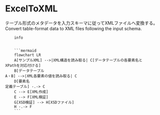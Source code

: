 # ExcelToXML
テーブル形式のメタデータを入力スキーマに従ってXMLファイルへ変換する。Convert table-format data to XML files following the input schema.

```mermaid
    info
```

<pre><code>
    ```mermaid
    flowchart LR
    A[サンプルXML] -->|XML構造を読み取る| C[データテーブルの各要素名と<br>XPathを対応付ける]
    B[データテーブル<br>A・B] -->|XML各要素の値を読み取る| C
    D[要素名<br>定義テーブル] -.-> C
    C --> E[XML作成]
    E --> F[XML検証]
    G[XSD検証] --> H[XSDファイル]
    H -.-> F
    ```
</code></pre>

